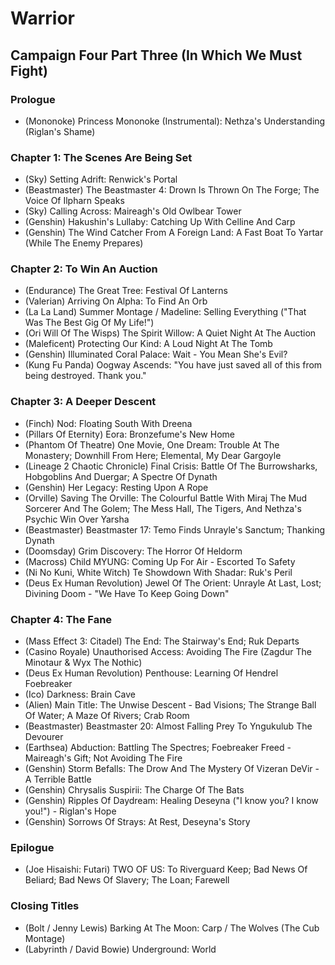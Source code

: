 # Warrior
## Campaign Four Part Three (In Which We Must Fight)
### Prologue

* (Mononoke) Princess Mononoke (Instrumental): Nethza's Understanding (Riglan's Shame)

### Chapter 1: The Scenes Are Being Set

* (Sky) Setting Adrift: Renwick's Portal
* (Beastmaster) The Beastmaster 4: Drown Is Thrown On The Forge; The Voice Of Ilpharn Speaks
* (Sky) Calling Across: Maireagh's Old Owlbear Tower
* (Genshin) Hakushin's Lullaby: Catching Up With Celline And Carp
* (Genshin) The Wind Catcher From A Foreign Land: A Fast Boat To Yartar (While The Enemy Prepares)

### Chapter 2: To Win An Auction

* (Endurance) The Great Tree: Festival Of Lanterns
* (Valerian) Arriving On Alpha: To Find An Orb
* (La La Land) Summer Montage / Madeline: Selling Everything ("That Was The Best Gig Of My Life!")
* (Ori Will Of The Wisps) The Spirit Willow: A Quiet Night At The Auction
* (Maleficent) Protecting Our Kind: A Loud Night At The Tomb
* (Genshin) Illuminated Coral Palace: Wait - You Mean She's Evil?
* (Kung Fu Panda) Oogway Ascends: "You have just saved all of this from being destroyed. Thank you."

### Chapter 3: A Deeper Descent

* (Finch) Nod: Floating South With Dreena
* (Pillars Of Eternity) Eora: Bronzefume's New Home
* (Phantom Of Theatre) One Movie, One Dream: Trouble At The Monastery; Downhill From Here; Elemental, My Dear Gargoyle
* (Lineage 2 Chaotic Chronicle) Final Crisis: Battle Of The Burrowsharks, Hobgoblins And Duergar; A Spectre Of Dynath
* (Genshin) Her Legacy: Resting Upon A Rope
* (Orville) Saving The Orville: The Colourful Battle With Miraj The Mud Sorcerer And The Golem; The Mess Hall, The Tigers, And Nethza's Psychic Win Over Yarsha
* (Beastmaster) Beastmaster 17: Temo Finds Unrayle's Sanctum; Thanking Dynath
* (Doomsday) Grim Discovery: The Horror Of Heldorm
* (Macross) Child MYUNG: Coming Up For Air - Escorted To Safety
* (Ni No Kuni, White Witch) Te Showdown With Shadar: Ruk's Peril
* (Deus Ex Human Revolution) Jewel Of The Orient: Unrayle At Last, Lost; Divining Doom - "We Have To Keep Going Down"

### Chapter 4: The Fane

* (Mass Effect 3: Citadel) The End: The Stairway's End; Ruk Departs
* (Casino Royale) Unauthorised Access: Avoiding The Fire (Zagdur The Minotaur & Wyx The Nothic)
* (Deus Ex Human Revolution) Penthouse: Learning Of Hendrel Foebreaker
* (Ico) Darkness: Brain Cave
* (Alien) Main Title: The Unwise Descent - Bad Visions; The Strange Ball Of Water; A Maze Of Rivers; Crab Room
* (Beastmaster) Beastmaster 20: Almost Falling Prey To Yngukulub The Devourer
* (Earthsea) Abduction: Battling The Spectres; Foebreaker Freed - Maireagh's Gift; Not Avoiding The Fire
* (Genshin) Storm Befalls: The Drow And The Mystery Of Vizeran DeVir - A Terrible Battle
* (Genshin) Chrysalis Suspirii: The Charge Of The Bats
* (Genshin) Ripples Of Daydream: Healing Deseyna ("I know you? I know you!") - Riglan's Hope
* (Genshin) Sorrows Of Strays: At Rest, Deseyna's Story

### Epilogue

* (Joe Hisaishi: Futari) TWO OF US: To Riverguard Keep; Bad News Of Beliard; Bad News Of Slavery; The Loan; Farewell

### Closing Titles

* (Bolt / Jenny Lewis) Barking At The Moon: Carp / The Wolves (The Cub Montage)
* (Labyrinth / David Bowie) Underground: World
